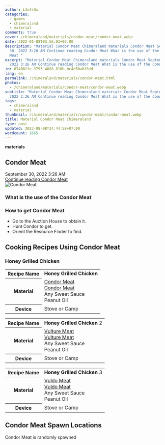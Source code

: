 ```yaml
---
author: L3n4r0x
categories:
  - games
  - chimeraland
  - material
comments: true
cover: /chimeraland/materials/condor-meat/condor-meat.webp
date: 2022-01-08T03:56:03+07:00
description: "Material Condor Meat Chimeraland materials Condor Meat September
  30, 2022 3:26 AM Continue reading Condor Meat What is the use of the Condor
  Meat "
excerpt: "Material Condor Meat Chimeraland materials Condor Meat September 30,
  2022 3:26 AM Continue reading Condor Meat What is the use of the Condor Meat "
id: 67408ffe-3793-4888-810b-bc4d50a0f8dd
lang: en
permalink: /chimeraland/materials/condor-meat.html
photos:
  - /chimeraland/materials/condor-meat/condor-meat.webp
subtitle: "Material Condor Meat Chimeraland materials Condor Meat September 30,
  2022 3:26 AM Continue reading Condor Meat What is the use of the Condor Meat "
tags:
  - chimeraland
  - material
thumbnail: /chimeraland/materials/condor-meat/condor-meat.webp
title: Material Condor Meat Chimeraland
type: post
updated: 2023-08-08T14:44:58+07:00
wordcount: 1665
---
```


<link
  rel="stylesheet"
  href="https://rawcdn.githack.com/dimaslanjaka/Web-Manajemen/870a349/css/bootstrap-5-3-0-alpha3-wrapper.css"
/>
<section id="bootstrap-wrapper">
  <div data-bs-theme="dark">
    <div
      class="row g-0 border rounded overflow-hidden flex-md-row mb-4 shadow-sm position-relative bg-dark text-light"
    >
      <div class="col p-4 d-flex flex-column position-static">
        <strong class="d-inline-block mb-2 text-success">materials</strong>
        <h2 class="mb-0">Condor Meat</h2>
        <div class="mb-1 text-muted">September 30, 2022 3:26 AM</div>
        <a
          href="/chimeraland/materials/condor-meat.html"
          class="stretched-link d-none text-primary"
          >Continue reading Condor Meat</a
        >
      </div>
      <div class="col-auto d-none d-md-block d-lg-block">
        <img
          src="https://www.webmanajemen.com/chimeraland/materials/condor-meat/condor-meat.webp"
          alt="Condor Meat"
        />
      </div>
    </div>
    <div class="row">
      <div class="col-lg-6 col-12 mb-2">
        <div class="card">
          <div class="card-body">
            <h3 class="card-title">What is the use of the Condor Meat</h3>
            <div class="card-text"><ul></ul></div>
          </div>
        </div>
      </div>
      <div class="col-lg-6 col-12 mb-2">
        <div class="card">
          <div class="card-body">
            <h3 class="card-title">How to get Condor Meat</h3>
            <div class="card-text">
              <ul>
                <li>Go to the Auction House to obtain it.</li>
                <li>Hunt Condor to get.</li>
                <li>Orient the Resource Finder to find.</li>
              </ul>
            </div>
          </div>
        </div>
      </div>
      <div class="col-12 mb-2">
        <h2 id="cookable">Cooking Recipes Using Condor Meat</h2>
        <div id="recipe-honey-grilled-chicken">
          <h3 id="item-honey-grilled-chicken">Honey Grilled Chicken</h3>
          <div class="mb-2">
            <table class="table">
              <tr>
                <th>Recipe Name</th>
                <td><b>Honey Grilled Chicken</b></td>
              </tr>
              <tr>
                <th>Material</th>
                <td>
                  <a
                    class="text-decoration-none text-primary"
                    href="/chimeraland/materials/condor-meat.html"
                    >Condor Meat</a
                  ><br /><a
                    class="text-decoration-none text-primary"
                    href="/chimeraland/materials/condor-meat.html"
                    >Condor Meat</a
                  ><br />Any Sweet Sauce<br />Peanut Oil
                </td>
              </tr>
              <tr>
                <th>Device</th>
                <td>Stove or Camp</td>
              </tr>
            </table>
          </div>
          <div class="mb-2">
            <table class="table">
              <tr>
                <th>Recipe Name</th>
                <td><b>Honey Grilled Chicken</b> 2</td>
              </tr>
              <tr>
                <th>Material</th>
                <td>
                  <a
                    class="text-decoration-none text-primary"
                    href="/chimeraland/materials/vulture-meat.html"
                    >Vulture Meat</a
                  ><br /><a
                    class="text-decoration-none text-primary"
                    href="/chimeraland/materials/vulture-meat.html"
                    >Vulture Meat</a
                  ><br />Any Sweet Sauce<br />Peanut Oil
                </td>
              </tr>
              <tr>
                <th>Device</th>
                <td>Stove or Camp</td>
              </tr>
            </table>
          </div>
          <div class="mb-2">
            <table class="table">
              <tr>
                <th>Recipe Name</th>
                <td><b>Honey Grilled Chicken</b> 3</td>
              </tr>
              <tr>
                <th>Material</th>
                <td>
                  <a
                    class="text-decoration-none text-primary"
                    href="/chimeraland/materials/vuldo-meat.html"
                    >Vuldo Meat</a
                  ><br /><a
                    class="text-decoration-none text-primary"
                    href="/chimeraland/materials/vuldo-meat.html"
                    >Vuldo Meat</a
                  ><br />Any Sweet Sauce<br />Peanut Oil
                </td>
              </tr>
              <tr>
                <th>Device</th>
                <td>Stove or Camp</td>
              </tr>
            </table>
          </div>
        </div>
      </div>
      <div class="col-12 mb-2">
        <h2>Condor Meat Spawn Locations</h2>
        <p>Condor Meat is randomly spawned</p>
      </div>
    </div>
  </div>
</section>